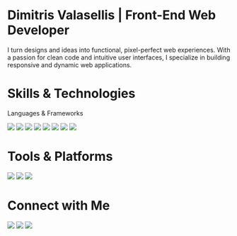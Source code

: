 # Dimitris Valasellis | Front-End Web Developer
I turn designs and ideas into functional, pixel-perfect web experiences. With a passion for clean code and intuitive user interfaces, I specialize in building responsive and dynamic web applications.

# Skills & Technologies

Languages & Frameworks

<img src="https://img.shields.io/badge/HTML5-E34F26?style=for-the-badge&logo=html5&logoColor=white"> <img src="https://img.shields.io/badge/CSS3-1572B6?style=for-the-badge&logo=css3&logoColor=white"> <img src="https://img.shields.io/badge/JavaScript-F7DF1E?style=for-the-badge&logo=javascript&logoColor=black"> <img src="https://img.shields.io/badge/TypeScript-3178C6?style=for-the-badge&logo=typescript&logoColor=white"> <img src="https://img.shields.io/badge/React-61DAFB?style=for-the-badge&logo=react&logoColor=black"> <img src="https://img.shields.io/badge/Next.js-000000?style=for-the-badge&logo=next.js&logoColor=white"> <img src="https://img.shields.io/badge/Node.js-339933?style=for-the-badge&logo=nodedotjs&logoColor=white"> <img src="https://img.shields.io/badge/Tailwind_CSS-06B6D4?style=for-the-badge&logo=tailwindcss&logoColor=white">

# Tools & Platforms

<img src="https://img.shields.io/badge/ESLint-4B32C3?style=for-the-badge&logo=eslint&logoColor=white"> <img src="https://img.shields.io/badge/WebStorm-000000?style=for-the-badge&logo=webstorm&logoColor=white"> <img src="https://img.shields.io/badge/Ubuntu-E95420?style=for-the-badge&logo=ubuntu&logoColor=white">

# Connect with Me

<img src="https://img.shields.io/badge/dimvalas-5865F2?style=for-the-badge&logo=discord&logoColor=white"> <img src="https://img.shields.io/badge/valas.dv-E4405F?style=for-the-badge&logo=instagram&logoColor=white">
 <img src="https://img.shields.io/badge/Portfolio-222222?style=for-the-badge&logo=About.me&logoColor=white">

